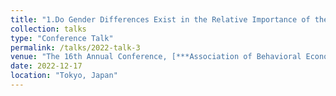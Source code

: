 ```yaml
---
title: "1.Do Gender Differences Exist in the Relative Importance of the Three Sense of Community Factors -A Statistical Test Based on a Questionnaire Survey of NPO Volunteers"
collection: talks
type: "Conference Talk"
permalink: /talks/2022-talk-3
venue: "The 16th Annual Conference, [***Association of Behavioral Economics and Finance***](http://www.abef.jp/conf/2022/oral_session.html), Meiji University"
date: 2022-12-17
location: "Tokyo, Japan"
---
```

